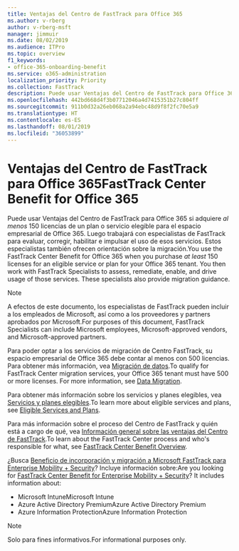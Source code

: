 ```yaml
---
title: Ventajas del Centro de FastTrack para Office 365
ms.author: v-rberg
author: v-rberg-msft
manager: jimmuir
ms.date: 08/02/2019
ms.audience: ITPro
ms.topic: overview
f1_keywords:
- office-365-onboarding-benefit
ms.service: o365-administration
localization_priority: Priority
ms.collection: FastTrack
description: Puede usar Ventajas del Centro de FastTrack para Office 365 si adquiere al menos 150 licencias de un plan o servicio elegible para el espacio empresarial de Office 365. Luego trabajará con especialistas de FastTrack para evaluar, corregir, habilitar e impulsar el uso de esos servicios. Estos especialistas también ofrecen orientación sobre la migración.
ms.openlocfilehash: 442bd668d4f3b07712046a4d7415351b27c804ff
ms.sourcegitcommit: 911b0d32a26eb068a2a94ebc48d9f8f2fc70e5a9
ms.translationtype: HT
ms.contentlocale: es-ES
ms.lasthandoff: 08/01/2019
ms.locfileid: "36053899"
---
```

# <a name="fasttrack-center-benefit-for-office-365"></a><span data-ttu-id="bccc4-105">Ventajas del Centro de FastTrack para Office 365</span><span class="sxs-lookup"><span data-stu-id="bccc4-105">FastTrack Center Benefit for Office 365</span></span>

<span data-ttu-id="bccc4-p102">Puede usar Ventajas del Centro de FastTrack para Office 365 si adquiere *al menos* 150 licencias de un plan o servicio elegible para el espacio empresarial de Office 365. Luego trabajará con especialistas de FastTrack para evaluar, corregir, habilitar e impulsar el uso de esos servicios. Estos especialistas también ofrecen orientación sobre la migración.</span><span class="sxs-lookup"><span data-stu-id="bccc4-p102">You use the FastTrack Center Benefit for Office 365 when you purchase  *at least*  150 licenses for an eligible service or plan for your Office 365 tenant. You then work with FastTrack Specialists to assess, remediate, enable, and drive usage of those services. These specialists also provide migration guidance.</span></span> 
  
> [!NOTE]
> <span data-ttu-id="bccc4-109">A efectos de este documento, los especialistas de FastTrack pueden incluir a los empleados de Microsoft, así como a los proveedores y partners aprobados por Microsoft.</span><span class="sxs-lookup"><span data-stu-id="bccc4-109">For purposes of this document, FastTrack Specialists can include Microsoft employees, Microsoft-approved vendors, and Microsoft-approved partners.</span></span> 
  
<span data-ttu-id="bccc4-p103">Para poder optar a los servicios de migración de Centro FastTrack, su espacio empresarial de Office 365 debe contar al menos con 500 licencias. Para obtener más información, vea [Migración de datos](O365-data-migration.md).</span><span class="sxs-lookup"><span data-stu-id="bccc4-p103">To qualify for FastTrack Center migration services, your Office 365 tenant must have 500 or more licenses. For more information, see [Data Migration](O365-data-migration.md).</span></span>
  
<span data-ttu-id="bccc4-112">Para obtener más información sobre los servicios y planes elegibles, vea [Servicios y planes elegibles](M365-eligible-services-and-plans.md).</span><span class="sxs-lookup"><span data-stu-id="bccc4-112">To learn more about eligible services and plans, see [Eligible Services and Plans](M365-eligible-services-and-plans.md).</span></span>
  
<span data-ttu-id="bccc4-113">Para más información sobre el proceso del Centro de FastTrack y quién está a cargo de qué, vea [Información general sobre las ventajas del Centro de FastTrack](O365-fasttrack-benefit-overview.md).</span><span class="sxs-lookup"><span data-stu-id="bccc4-113">To learn about the FastTrack Center process and who's responsible for what, see [FastTrack Center Benefit Overview](O365-fasttrack-benefit-overview.md).</span></span>
  
<span data-ttu-id="bccc4-p104">¿Busca [Beneficio de incorporación y migración a Microsoft FastTrack para Enterprise Mobility + Security](EMS-fasttrack-benefit-for-EMS.md)? Incluye información sobre:</span><span class="sxs-lookup"><span data-stu-id="bccc4-p104">Are you looking for [FastTrack Center Benefit for Enterprise Mobility + Security](EMS-fasttrack-benefit-for-EMS.md)? It includes information about:</span></span>
  
- <span data-ttu-id="bccc4-116">Microsoft Intune</span><span class="sxs-lookup"><span data-stu-id="bccc4-116">Microsoft Intune</span></span>    
- <span data-ttu-id="bccc4-117">Azure Active Directory Premium</span><span class="sxs-lookup"><span data-stu-id="bccc4-117">Azure Active Directory Premium</span></span> 
- <span data-ttu-id="bccc4-118">Azure Information Protection</span><span class="sxs-lookup"><span data-stu-id="bccc4-118">Azure Information Protection</span></span>
    
> [!NOTE]
> <span data-ttu-id="bccc4-119">Solo para fines informativos.</span><span class="sxs-lookup"><span data-stu-id="bccc4-119">For informational purposes only.</span></span> 
